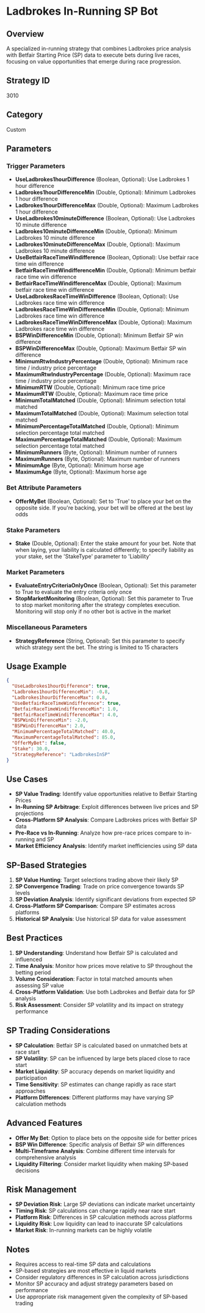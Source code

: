 # Ladbrokes In-Running SP Bot

## Overview
A specialized in-running strategy that combines Ladbrokes price analysis with Betfair Starting Price (SP) data to execute bets during live races, focusing on value opportunities that emerge during race progression.

## Strategy ID
3010

## Category
Custom

## Parameters

### Trigger Parameters
- **UseLadbrokes1hourDifference** (Boolean, Optional): Use Ladbrokes 1 hour difference
- **Ladbrokes1hourDifferenceMin** (Double, Optional): Minimum Ladbrokes 1 hour difference
- **Ladbrokes1hourDifferenceMax** (Double, Optional): Maximum Ladbrokes 1 hour difference
- **UseLadbrokes10minuteDifference** (Boolean, Optional): Use Ladbrokes 10 minute difference
- **Ladbrokes10minuteDifferenceMin** (Double, Optional): Minimum Ladbrokes 10 minute difference
- **Ladbrokes10minuteDifferenceMax** (Double, Optional): Maximum Ladbrokes 10 minute difference
- **UseBetfairRaceTimeWindifference** (Boolean, Optional): Use betfair race time win difference
- **BetfairRaceTimeWindifferenceMin** (Double, Optional): Minimum betfair race time win difference
- **BetfairRaceTimeWindifferenceMax** (Double, Optional): Maximum betfair race time win difference
- **UseLadbrokesRaceTimeWinDifference** (Boolean, Optional): Use Ladbrokes race time win difference
- **LadbrokesRaceTimeWinDifferenceMin** (Double, Optional): Minimum Ladbrokes race time win difference
- **LadbrokesRaceTimeWinDifferenceMax** (Double, Optional): Maximum Ladbrokes race time win difference
- **BSPWinDifferenceMin** (Double, Optional): Minimum Betfair SP win difference
- **BSPWinDifferenceMax** (Double, Optional): Maximum Betfair SP win difference
- **MinimumRtwIndustryPercentage** (Double, Optional): Minimum race time / industry price percentage
- **MaximumRtwIndustryPercentage** (Double, Optional): Maximum race time / industry price percentage
- **MinimumRTW** (Double, Optional): Minimum race time price
- **MaximumRTW** (Double, Optional): Maximum race time price
- **MinimumTotalMatched** (Double, Optional): Minimum selection total matched
- **MaximumTotalMatched** (Double, Optional): Maximum selection total matched
- **MinimumPercentageTotalMatched** (Double, Optional): Minimum selection percentage total matched
- **MaximumPercentageTotalMatched** (Double, Optional): Maximum selection percentage total matched
- **MinimumRunners** (Byte, Optional): Minimum number of runners
- **MaximumRunners** (Byte, Optional): Maximum number of runners
- **MinimumAge** (Byte, Optional): Minimum horse age
- **MaximumAge** (Byte, Optional): Maximum horse age

### Bet Attribute Parameters
- **OfferMyBet** (Boolean, Optional): Set to 'True' to place your bet on the opposite side. If you're backing, your bet will be offered at the best lay odds

### Stake Parameters
- **Stake** (Double, Optional): Enter the stake amount for your bet. Note that when laying, your liability is calculated differently; to specify liability as your stake, set the 'StakeType' parameter to 'Liability'

### Market Parameters
- **EvaluateEntryCriteriaOnlyOnce** (Boolean, Optional): Set this parameter to True to evaluate the entry criteria only once
- **StopMarketMonitoring** (Boolean, Optional): Set this parameter to True to stop market monitoring after the strategy completes execution. Monitoring will stop only if no other bot is active in the market

### Miscellaneous Parameters
- **StrategyReference** (String, Optional): Set this parameter to specify which strategy sent the bet. The string is limited to 15 characters

## Usage Example
```json
{
  "UseLadbrokes1hourDifference": true,
  "Ladbrokes1hourDifferenceMin": -0.8,
  "Ladbrokes1hourDifferenceMax": 0.8,
  "UseBetfairRaceTimeWindifference": true,
  "BetfairRaceTimeWindifferenceMin": 1.0,
  "BetfairRaceTimeWindifferenceMax": 4.0,
  "BSPWinDifferenceMin": -2.0,
  "BSPWinDifferenceMax": 2.0,
  "MinimumPercentageTotalMatched": 40.0,
  "MaximumPercentageTotalMatched": 85.0,
  "OfferMyBet": false,
  "Stake": 30.0,
  "StrategyReference": "LadbrokesInSP"
}
```

## Use Cases
- **SP Value Trading**: Identify value opportunities relative to Betfair Starting Prices
- **In-Running SP Arbitrage**: Exploit differences between live prices and SP projections
- **Cross-Platform SP Analysis**: Compare Ladbrokes prices with Betfair SP data
- **Pre-Race vs In-Running**: Analyze how pre-race prices compare to in-running and SP
- **Market Efficiency Analysis**: Identify market inefficiencies using SP data

## SP-Based Strategies
1. **SP Value Hunting**: Target selections trading above their likely SP
2. **SP Convergence Trading**: Trade on price convergence towards SP levels
3. **SP Deviation Analysis**: Identify significant deviations from expected SP
4. **Cross-Platform SP Comparison**: Compare SP estimates across platforms
5. **Historical SP Analysis**: Use historical SP data for value assessment

## Best Practices
1. **SP Understanding**: Understand how Betfair SP is calculated and influenced
2. **Time Analysis**: Monitor how prices move relative to SP throughout the betting period
3. **Volume Consideration**: Factor in total matched amounts when assessing SP value
4. **Cross-Platform Validation**: Use both Ladbrokes and Betfair data for SP analysis
5. **Risk Assessment**: Consider SP volatility and its impact on strategy performance

## SP Trading Considerations
- **SP Calculation**: Betfair SP is calculated based on unmatched bets at race start
- **SP Volatility**: SP can be influenced by large bets placed close to race start
- **Market Liquidity**: SP accuracy depends on market liquidity and participation
- **Time Sensitivity**: SP estimates can change rapidly as race start approaches
- **Platform Differences**: Different platforms may have varying SP calculation methods

## Advanced Features
- **Offer My Bet**: Option to place bets on the opposite side for better prices
- **BSP Win Difference**: Specific analysis of Betfair SP win differences
- **Multi-Timeframe Analysis**: Combine different time intervals for comprehensive analysis
- **Liquidity Filtering**: Consider market liquidity when making SP-based decisions

## Risk Management
- **SP Deviation Risk**: Large SP deviations can indicate market uncertainty
- **Timing Risk**: SP calculations can change rapidly near race start
- **Platform Risk**: Differences in SP calculation methods across platforms
- **Liquidity Risk**: Low liquidity can lead to inaccurate SP calculations
- **Market Risk**: In-running markets can be highly volatile

## Notes
- Requires access to real-time SP data and calculations
- SP-based strategies are most effective in liquid markets
- Consider regulatory differences in SP calculation across jurisdictions
- Monitor SP accuracy and adjust strategy parameters based on performance
- Use appropriate risk management given the complexity of SP-based trading

